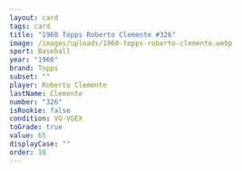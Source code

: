 ```yaml
---
layout: card
tags: card
title: "1960 Topps Roberto Clemente #326"
image: /images/uploads/1960-topps-roberto-clemente.webp
sport: Baseball
year: "1960"
brand: Topps
subset: ""
player: Roberto Clemente
lastName: Clemente
number: "326"
isRookie: false
condition: VG-VGEX
toGrade: true
value: 65
displayCase: ""
order: 10
---
```

